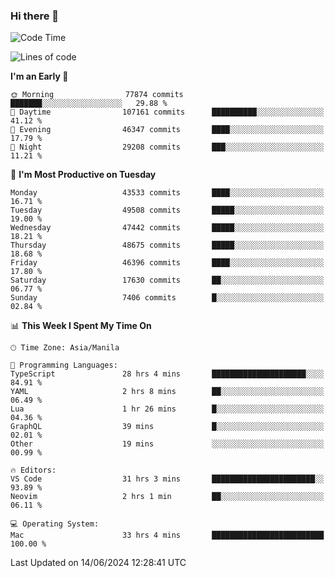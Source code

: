 ### Hi there 👋

<!--START_SECTION:waka-->
![Code Time](http://img.shields.io/badge/Code%20Time-5%2C258%20hrs%2029%20mins-blue)

![Lines of code](https://img.shields.io/badge/From%20Hello%20World%20I%27ve%20Written-116.1%20million%20lines%20of%20code-blue)

**I'm an Early 🐤** 

```text
🌞 Morning                77874 commits       ███████░░░░░░░░░░░░░░░░░░   29.88 % 
🌆 Daytime                107161 commits      ██████████░░░░░░░░░░░░░░░   41.12 % 
🌃 Evening                46347 commits       ████░░░░░░░░░░░░░░░░░░░░░   17.79 % 
🌙 Night                  29208 commits       ███░░░░░░░░░░░░░░░░░░░░░░   11.21 % 
```
📅 **I'm Most Productive on Tuesday** 

```text
Monday                   43533 commits       ████░░░░░░░░░░░░░░░░░░░░░   16.71 % 
Tuesday                  49508 commits       █████░░░░░░░░░░░░░░░░░░░░   19.00 % 
Wednesday                47442 commits       █████░░░░░░░░░░░░░░░░░░░░   18.21 % 
Thursday                 48675 commits       █████░░░░░░░░░░░░░░░░░░░░   18.68 % 
Friday                   46396 commits       ████░░░░░░░░░░░░░░░░░░░░░   17.80 % 
Saturday                 17630 commits       ██░░░░░░░░░░░░░░░░░░░░░░░   06.77 % 
Sunday                   7406 commits        █░░░░░░░░░░░░░░░░░░░░░░░░   02.84 % 
```


📊 **This Week I Spent My Time On** 

```text
🕑︎ Time Zone: Asia/Manila

💬 Programming Languages: 
TypeScript               28 hrs 4 mins       █████████████████████░░░░   84.91 % 
YAML                     2 hrs 8 mins        ██░░░░░░░░░░░░░░░░░░░░░░░   06.49 % 
Lua                      1 hr 26 mins        █░░░░░░░░░░░░░░░░░░░░░░░░   04.36 % 
GraphQL                  39 mins             █░░░░░░░░░░░░░░░░░░░░░░░░   02.01 % 
Other                    19 mins             ░░░░░░░░░░░░░░░░░░░░░░░░░   00.99 % 

🔥 Editors: 
VS Code                  31 hrs 3 mins       ███████████████████████░░   93.89 % 
Neovim                   2 hrs 1 min         ██░░░░░░░░░░░░░░░░░░░░░░░   06.11 % 

💻 Operating System: 
Mac                      33 hrs 4 mins       █████████████████████████   100.00 % 
```


 Last Updated on 14/06/2024 12:28:41 UTC
<!--END_SECTION:waka-->


<!--
**rad182/rad182** is a ✨ _special_ ✨ repository because its `README.md` (this file) appears on your GitHub profile.

Here are some ideas to get you started:

- 🔭 I’m currently working on ...
- 🌱 I’m currently learning ...
- 👯 I’m looking to collaborate on ...
- 🤔 I’m looking for help with ...
- 💬 Ask me about ...
- 📫 How to reach me: ...
- 😄 Pronouns: ...
- ⚡ Fun fact: ...
-->
